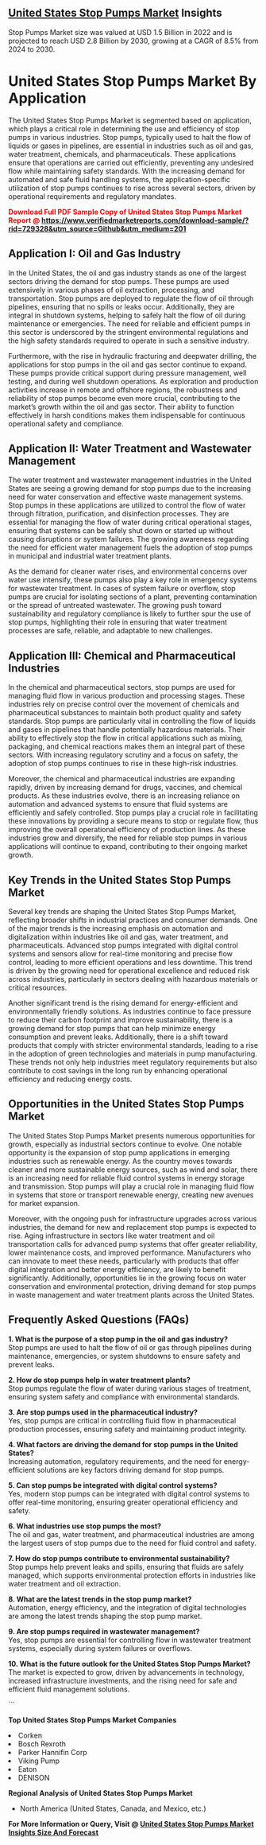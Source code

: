 <h2><a href="https://www.verifiedmarketreports.com/download-sample/?rid=729328&amp;utm_source=Github&amp;utm_medium=201" target="_blank">United States Stop Pumps Market</a> Insights</h2><p>Stop Pumps Market size was valued at USD 1.5 Billion in 2022 and is projected to reach USD 2.8 Billion by 2030, growing at a CAGR of 8.5% from 2024 to 2030.</p><p><h1>United States Stop Pumps Market By Application</h1><p>The United States Stop Pumps Market is segmented based on application, which plays a critical role in determining the use and efficiency of stop pumps in various industries. Stop pumps, typically used to halt the flow of liquids or gases in pipelines, are essential in industries such as oil and gas, water treatment, chemicals, and pharmaceuticals. These applications ensure that operations are carried out efficiently, preventing any undesired flow while maintaining safety standards. With the increasing demand for automated and safe fluid handling systems, the application-specific utilization of stop pumps continues to rise across several sectors, driven by operational requirements and regulatory mandates. <strong><p><span class=""><span style="color: #ff0000;"><strong>Download Full PDF Sample Copy of United States Stop Pumps Market Report</strong> @ </span><a href="https://www.verifiedmarketreports.com/download-sample/?rid=729328&amp;utm_source=Github&amp;utm_medium=201" target="_blank">https://www.verifiedmarketreports.com/download-sample/?rid=729328&amp;utm_source=Github&amp;utm_medium=201</a></span></p></strong></p><h2>Application I: Oil and Gas Industry</h2><p>In the United States, the oil and gas industry stands as one of the largest sectors driving the demand for stop pumps. These pumps are used extensively in various phases of oil extraction, processing, and transportation. Stop pumps are deployed to regulate the flow of oil through pipelines, ensuring that no spills or leaks occur. Additionally, they are integral in shutdown systems, helping to safely halt the flow of oil during maintenance or emergencies. The need for reliable and efficient pumps in this sector is underscored by the stringent environmental regulations and the high safety standards required to operate in such a sensitive industry.</p><p>Furthermore, with the rise in hydraulic fracturing and deepwater drilling, the applications for stop pumps in the oil and gas sector continue to expand. These pumps provide critical support during pressure management, well testing, and during well shutdown operations. As exploration and production activities increase in remote and offshore regions, the robustness and reliability of stop pumps become even more crucial, contributing to the market’s growth within the oil and gas sector. Their ability to function effectively in harsh conditions makes them indispensable for continuous operational safety and compliance.</p><h2>Application II: Water Treatment and Wastewater Management</h2><p>The water treatment and wastewater management industries in the United States are seeing a growing demand for stop pumps due to the increasing need for water conservation and effective waste management systems. Stop pumps in these applications are utilized to control the flow of water through filtration, purification, and disinfection processes. They are essential for managing the flow of water during critical operational stages, ensuring that systems can be safely shut down or started up without causing disruptions or system failures. The growing awareness regarding the need for efficient water management fuels the adoption of stop pumps in municipal and industrial water treatment plants.</p><p>As the demand for cleaner water rises, and environmental concerns over water use intensify, these pumps also play a key role in emergency systems for wastewater treatment. In cases of system failure or overflow, stop pumps are crucial for isolating sections of a plant, preventing contamination or the spread of untreated wastewater. The growing push toward sustainability and regulatory compliance is likely to further spur the use of stop pumps, highlighting their role in ensuring that water treatment processes are safe, reliable, and adaptable to new challenges.</p><h2>Application III: Chemical and Pharmaceutical Industries</h2><p>In the chemical and pharmaceutical sectors, stop pumps are used for managing fluid flow in various production and processing stages. These industries rely on precise control over the movement of chemicals and pharmaceutical substances to maintain both product quality and safety standards. Stop pumps are particularly vital in controlling the flow of liquids and gases in pipelines that handle potentially hazardous materials. Their ability to effectively stop the flow in critical applications such as mixing, packaging, and chemical reactions makes them an integral part of these sectors. With increasing regulatory scrutiny and a focus on safety, the adoption of stop pumps continues to rise in these high-risk industries.</p><p>Moreover, the chemical and pharmaceutical industries are expanding rapidly, driven by increasing demand for drugs, vaccines, and chemical products. As these industries evolve, there is an increasing reliance on automation and advanced systems to ensure that fluid systems are efficiently and safely controlled. Stop pumps play a crucial role in facilitating these innovations by providing a secure means to stop or regulate flow, thus improving the overall operational efficiency of production lines. As these industries grow and diversify, the need for reliable stop pumps in various applications will continue to expand, contributing to their ongoing market growth.</p><h2>Key Trends in the United States Stop Pumps Market</h2><p>Several key trends are shaping the United States Stop Pumps Market, reflecting broader shifts in industrial practices and consumer demands. One of the major trends is the increasing emphasis on automation and digitalization within industries like oil and gas, water treatment, and pharmaceuticals. Advanced stop pumps integrated with digital control systems and sensors allow for real-time monitoring and precise flow control, leading to more efficient operations and less downtime. This trend is driven by the growing need for operational excellence and reduced risk across industries, particularly in sectors dealing with hazardous materials or critical resources.</p><p>Another significant trend is the rising demand for energy-efficient and environmentally friendly solutions. As industries continue to face pressure to reduce their carbon footprint and improve sustainability, there is a growing demand for stop pumps that can help minimize energy consumption and prevent leaks. Additionally, there is a shift toward products that comply with stricter environmental standards, leading to a rise in the adoption of green technologies and materials in pump manufacturing. These trends not only help industries meet regulatory requirements but also contribute to cost savings in the long run by enhancing operational efficiency and reducing energy costs.</p><h2>Opportunities in the United States Stop Pumps Market</h2><p>The United States Stop Pumps Market presents numerous opportunities for growth, especially as industrial sectors continue to evolve. One notable opportunity is the expansion of stop pump applications in emerging industries such as renewable energy. As the country moves towards cleaner and more sustainable energy sources, such as wind and solar, there is an increasing need for reliable fluid control systems in energy storage and transmission. Stop pumps will play a crucial role in managing fluid flow in systems that store or transport renewable energy, creating new avenues for market expansion.</p><p>Moreover, with the ongoing push for infrastructure upgrades across various industries, the demand for new and replacement stop pumps is expected to rise. Aging infrastructure in sectors like water treatment and oil transportation calls for advanced pump systems that offer greater reliability, lower maintenance costs, and improved performance. Manufacturers who can innovate to meet these needs, particularly with products that offer digital integration and better energy efficiency, are likely to benefit significantly. Additionally, opportunities lie in the growing focus on water conservation and environmental protection, driving demand for stop pumps in waste management and water treatment plants across the United States.</p><h2>Frequently Asked Questions (FAQs)</h2><p><strong>1. What is the purpose of a stop pump in the oil and gas industry?</strong><br> Stop pumps are used to halt the flow of oil or gas through pipelines during maintenance, emergencies, or system shutdowns to ensure safety and prevent leaks.</p><p><strong>2. How do stop pumps help in water treatment plants?</strong><br> Stop pumps regulate the flow of water during various stages of treatment, ensuring system safety and compliance with environmental standards.</p><p><strong>3. Are stop pumps used in the pharmaceutical industry?</strong><br> Yes, stop pumps are critical in controlling fluid flow in pharmaceutical production processes, ensuring safety and maintaining product integrity.</p><p><strong>4. What factors are driving the demand for stop pumps in the United States?</strong><br> Increasing automation, regulatory requirements, and the need for energy-efficient solutions are key factors driving demand for stop pumps.</p><p><strong>5. Can stop pumps be integrated with digital control systems?</strong><br> Yes, modern stop pumps can be integrated with digital control systems to offer real-time monitoring, ensuring greater operational efficiency and safety.</p><p><strong>6. What industries use stop pumps the most?</strong><br> The oil and gas, water treatment, and pharmaceutical industries are among the largest users of stop pumps due to the need for fluid control and safety.</p><p><strong>7. How do stop pumps contribute to environmental sustainability?</strong><br> Stop pumps help prevent leaks and spills, ensuring that fluids are safely managed, which supports environmental protection efforts in industries like water treatment and oil extraction.</p><p><strong>8. What are the latest trends in the stop pump market?</strong><br> Automation, energy efficiency, and the integration of digital technologies are among the latest trends shaping the stop pump market.</p><p><strong>9. Are stop pumps required in wastewater management?</strong><br> Yes, stop pumps are essential for controlling flow in wastewater treatment systems, especially during system failures or overflows.</p><p><strong>10. What is the future outlook for the United States Stop Pumps Market?</strong><br> The market is expected to grow, driven by advancements in technology, increased infrastructure investments, and the rising need for safe and efficient fluid management solutions.</p>```</p><p><strong>Top United States Stop Pumps Market Companies</strong></p><div data-test-id=""><p><li>Corken</li><li> Bosch Rexroth</li><li> Parker Hannifin Corp</li><li> Viking Pump</li><li> Eaton</li><li> DENISON</li></p><div><strong>Regional Analysis of&nbsp;United States Stop Pumps Market</strong></div><ul><li dir="ltr"><p dir="ltr">North America&nbsp;(United States, Canada, and Mexico, etc.)</p></li></ul><p><strong>For More Information or Query, Visit @&nbsp;</strong><strong><a href="https://www.verifiedmarketreports.com/product/stop-pumps-market/?utm_source=Github&amp;utm_medium=201" target="_blank">United States Stop Pumps Market Insights Size And Forecast</a></strong></p></div>
